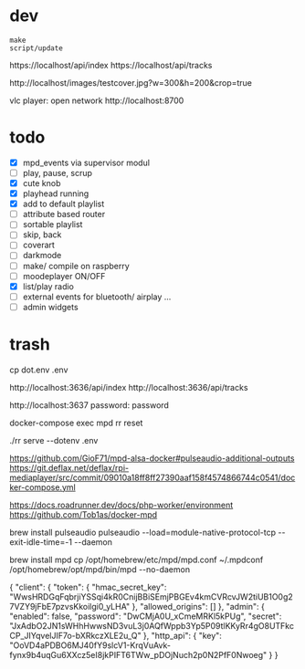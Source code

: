 # dev

```
make
script/update
```

https://localhost/api/index
https://localhost/api/tracks

http://localhost/images/testcover.jpg?w=300&h=200&crop=true

vlc player: open network http://localhost:8700

# todo

- [x] mpd_events via supervisor modul
- [ ] play, pause, scrup
- [x] cute knob
- [x] playhead running
- [x] add to default playlist
- [ ] attribute based router
- [ ] sortable playlist
- [ ] skip, back
- [ ] coverart
- [ ] darkmode
- [ ] make/ compile on raspberry
- [ ] moodeplayer ON/OFF
- [x] list/play radio
- [ ] external events for bluetooth/ airplay ...
- [ ] admin widgets

# trash

cp dot.env .env

http://localhost:3636/api/index
http://localhost:3636/api/tracks

http://localhost:3637
password: password

docker-compose exec mpd rr reset

./rr serve --dotenv .env

https://github.com/GioF71/mpd-alsa-docker#pulseaudio-additional-outputs
https://git.deflax.net/deflax/rpi-mediaplayer/src/commit/09010a18ff8ff27390aaf158f4574866744c0541/docker-compose.yml

https://docs.roadrunner.dev/docs/php-worker/environment
https://github.com/Tob1as/docker-mpd

brew install pulseaudio
pulseaudio --load=module-native-protocol-tcp --exit-idle-time=-1 --daemon

brew install mpd
cp /opt/homebrew/etc/mpd/mpd.conf ~/.mpdconf
/opt/homebrew/opt/mpd/bin/mpd --no-daemon

{
"client": {
"token": {
"hmac_secret_key": "WwsHRDGqFqbrjiYSSqi4kR0CnijBBiSEmjPBGEv4kmCVRcvJW2tiUB1O0g27VZY9jFbE7pzvsKkoilgi0_yLHA"
},
"allowed_origins": []
},
"admin": {
"enabled": false,
"password": "DwCMjA0U_xCmeMRKl5kPUg",
"secret": "JxAdbO2JN1sWHhHwwsND3vuL3j0AQfWppb3Yp5P09tlKKyRr4gO8UTFkcCP_JIYqvelJIF7o-bXRkczXLE2u_Q"
},
"http_api": {
"key": "OoVD4aPDBO6MJ40fY9slcV1-KrqVuAvk-fynx9b4uqGu6XXcz5eI8jkPIFT6TWw_pDOjNuch2p0N2PfF0Nwoeg"
}
}
